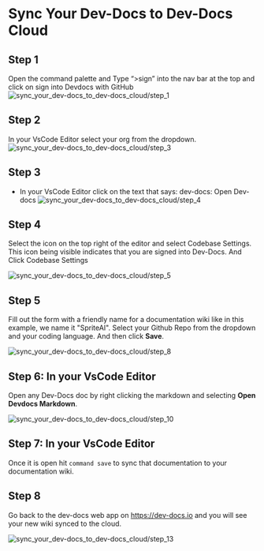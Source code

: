 
  
# Sync Your Dev-Docs to Dev-Docs Cloud


## Step 1

Open the command palette and Type “>sign” into the nav bar at the top and click on sign into Devdocs with GitHub
![sync_your_dev-docs_to_dev-docs_cloud/step_1](/img/sync_your_dev-docs_to_dev-docs_cloud/step_1.png)


## Step 2
In your VsCode Editor select your org from the dropdown.
![sync_your_dev-docs_to_dev-docs_cloud/step_3](/img/sync_your_dev-docs_to_dev-docs_cloud/step_3.png)

## Step 3
- In your VsCode Editor click on the text that says: dev-docs: Open Dev-docs
![sync_your_dev-docs_to_dev-docs_cloud/step_4](/img/sync_your_dev-docs_to_dev-docs_cloud/step_4.png)

## Step 4

Select the icon on the top right of the editor and select Codebase Settings. This icon being visible indicates that you are signed into Dev-Docs. And Click Codebase Settings

![sync_your_dev-docs_to_dev-docs_cloud/step_5](/img/sync_your_dev-docs_to_dev-docs_cloud/step_5.png)

## Step 5

Fill out the form with a friendly name for a documentation wiki like in this example, we name it "SpriteAI".  Select your Github Repo from the dropdown and your coding language. And then click **Save**.

![sync_your_dev-docs_to_dev-docs_cloud/step_8](/img/sync_your_dev-docs_to_dev-docs_cloud/step_8.png)

## Step 6: In your VsCode Editor

Open any Dev-Docs doc by right clicking the markdown and selecting **Open Devdocs Markdown**.

![sync_your_dev-docs_to_dev-docs_cloud/step_10](/img/sync_your_dev-docs_to_dev-docs_cloud/step_10.png)

## Step 7: In your VsCode Editor

Once it is open hit `command save` to sync that documentation to your documentation wiki.

## Step 8

Go back to the dev-docs web app on https://dev-docs.io and you will see your new wiki synced to the cloud.

![sync_your_dev-docs_to_dev-docs_cloud/step_13](/img/sync_your_dev-docs_to_dev-docs_cloud/step_13.png)


  
  